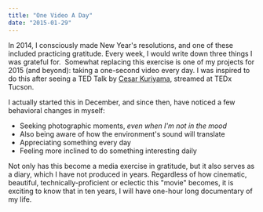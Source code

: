 ```yaml
---
title: "One Video A Day"
date: "2015-01-29"
---
```


In 2014, I consciously made New Year's resolutions, and one of these included practicing gratitude. Every week, I would write down three things I was grateful for.  Somewhat replacing this exercise is one of my projects for 2015 (and beyond): taking a one-second video every day. I was inspired to do this after seeing a TED Talk by [Cesar Kuriyama](http://www.ted.com/talks/cesar_kuriyama_one_second_every_day), streamed at TEDx Tucson.

I actually started this in December, and since then, have noticed a few behavioral changes in myself:

- Seeking photographic moments, _even when I'm not in the mood_
- Also being aware of how the environment's sound will translate
- Appreciating something every day
- Feeling more inclined to do something interesting daily

Not only has this become a media exercise in gratitude, but it also serves as a diary, which I have not produced in years. Regardless of how cinematic, beautiful, technically-proficient or eclectic this "movie" becomes, it is exciting to know that in ten years, I will have one-hour long documentary of my life.
